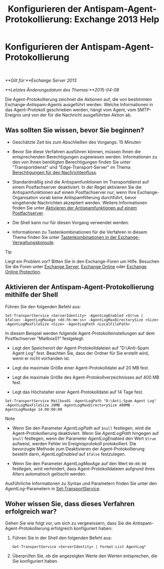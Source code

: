 ﻿---
title: 'Konfigurieren der Antispam-Agent-Protokollierung: Exchange 2013 Help'
TOCTitle: Konfigurieren der Antispam-Agent-Protokollierung
ms:assetid: df157ca3-ad8e-4302-acbc-5fbb8570c21d
ms:mtpsurl: https://technet.microsoft.com/de-de/library/Bb691337(v=EXCHG.150)
ms:contentKeyID: 50476887
ms.date: 04/24/2018
mtps_version: v=EXCHG.150
ms.translationtype: HT
---

# Konfigurieren der Antispam-Agent-Protokollierung

 

_**Gilt für:**Exchange Server 2013_

_**Letztes Änderungsdatum des Themas:**2015-04-08_

Die Agent-Protokollierung zeichnet die Aktionen auf, die von bestimmten Exchange-Antispam-Agents ausgeführt werden. Welche Informationen in das Agent-Protokoll geschrieben werden, hängt vom Agent, vom SMTP-Ereignis und von der für die Nachricht ausgeführten Aktion ab.

## Was sollten Sie wissen, bevor Sie beginnen?

  - Geschätzte Zeit bis zum Abschließen des Vorgangs: 15 Minuten

  - Bevor Sie diese Verfahren ausführen können, müssen Ihnen die entsprechenden Berechtigungen zugewiesen werden. Informationen zu den von Ihnen benötigten Berechtigungen finden Sie unter "Transportdienst" und "Edge-Transport-Server" im Thema [Berechtigungen für den Nachrichtenfluss](mail-flow-permissions-exchange-2013-help.md).

  - Standardmäßig sind die Antispamfunktionen im Transportdienst auf einem Postfachserver deaktiviert. In der Regel aktivieren Sie die Antispamfunktionen auf einem Postfachserver nur, wenn Ihre Exchange-Organisation vorab keine Antispamfilterung durchführt, bevor eingehende Nachrichten akzeptiert werden. Weitere Informationen finden Sie unter [Aktivieren der Antispamfunktionen auf einem Postfachserver](enable-anti-spam-functionality-on-mailbox-servers-exchange-2013-help.md).

  - Die Shell kann nur für diesen Vorgang verwendet werden.

  - Informationen zu Tastenkombinationen für die Verfahren in diesem Thema finden Sie unter [Tastenkombinationen in der Exchange-Verwaltungskonsole](keyboard-shortcuts-in-the-exchange-admin-center-exchange-online-protection-help.md).


> [!TIP]
> Liegt ein Problem vor? Bitten Sie in den Exchange-Foren um Hilfe. Besuchen Sie die Foren unter <A href="https://go.microsoft.com/fwlink/p/?linkid=60612">Exchange Server</A>, <A href="https://go.microsoft.com/fwlink/p/?linkid=267542">Exchange Online</A> oder <A href="https://go.microsoft.com/fwlink/p/?linkid=285351">Exchange Online Protection</A>.



## Aktivieren der Antispam-Agent-Protokollierung mithilfe der Shell

Führen Sie den folgenden Befehl aus:

    Set-TransportService <ServerIdentity> -AgentLogEnabled <$true | $false> -AgentLogMaxAge <dd.hh:mm:ss> -AgentLogMaxDirectorySize <Size> -AgentLogMaxFileSize <Size> -AgentLogPath <LocalFilePath>

In diesem Beispiel werden folgende Agent-Protokolleinstellungen auf dem Postfachserver "Mailbox01" festgelegt:

  -  
    Legt den Speicherort der Agent-Protokolldateien auf "D:\\Anti-Spam Agent Log" fest. Beachten Sie, dass der Ordner für Sie erstellt wird, wenn er nicht vorhanden ist.

  -  
    Legt die maximale Größe einer Agent-Protokolldatei auf 20 MB fest.

  -  
    Legt die maximale Größe des Agent-Protokollverzeichnisses auf 400 MB fest.

  -  
    Legt das Höchstalter einer Agent-Protokolldatei auf 14 Tage fest.

<!-- end list -->

    Set-TransportService Mailbox01 -AgentLogPath "D:\Anti-Spam Agent Log" -AgentLogMaxFileSize 20MB -AgentLogMaxDirectorySize 400MB -AgentLogMaxAge 14.00:00:00


> [!NOTE]
> <UL>
> <LI>
> <P>Wenn Sie den Parameter <EM>AgentLogPath</EM> auf <CODE>$null</CODE> festlegen, wird die Agent-Protokollierung deaktiviert. Wenn Sie <EM>AgentLogPath</EM> hingegen auf <CODE>$null</CODE> festlegen, wenn der Parameter <EM>AgentLogEnabled</EM> den Wert <CODE>$true</CODE> aufweist, werden Fehler im Ereignisprotokoll protokolliert. Die bevorzugte Methode zum Deaktivieren der Agent-Protokollierung besteht darin, <EM>AgentLogEnabled</EM> auf <CODE>$false</CODE> festzulegen.</P>
> <LI>
> <P>Wenn Sie den Parameter <EM>AgentLogMaxAge</EM> auf den Wert <CODE>00:00:00</CODE> festlegen, wird verhindert, dass Agent-Protokolldateien aufgrund ihres Alters automatisch gelöscht werden.</P></LI></UL>



Ausführliche Informationen zu Syntax und Parametern finden Sie unter den *AgentLog*-Parametern in [Set-TransportService](https://technet.microsoft.com/de-de/library/jj215682\(v=exchg.150\)).

## Woher wissen Sie, dass dieses Verfahren erfolgreich war?

Gehen Sie wie folgt vor, um sich zu vergewissern, dass Sie die Antispam-Agent-Protokollierung erfolgreich konfiguriert haben:

1.  Führen Sie in der Shell den folgenden Befehl aus:
    
        Get-TransportService <ServerIdentity> | Format-List AgentLog*

2.  Überprüfen Sie, ob die angezeigten Werte den Werten entsprechen, die Sie konfiguriert haben.


